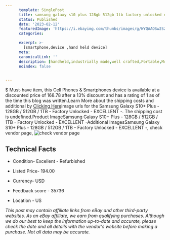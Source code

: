```yaml
---
      template: SinglePost
      title: samsung galaxy s10 plus 128gb 512gb 1tb factory unlocked excellent 
      status: Published
      date: '2023-02-12'
      featuredImage: 'https://i.ebayimg.com/thumbs/images/g/WYQAAOSw2SZhQJ85/s-l225.jpg'
      categories: 

      excerpt: >-
        [smartphone,device ,hand held device]
      meta:
      canonicalLink: ''
      description: [handheld,industrially made,well crafted,Portable,Mobile,Compact,Convenient,Lightweight,Maneuverable,Man-portable,Miniature,Carriable,Hand-held,Light,Holdable,Transportable,Mobile device,Pocket-sized,On-the-go,Wireless,Cordless,Compact size,Convenient size, smartphone,device ,hand held device]
      noindex: false

        
---
```

$
    Must-have item, this Cell Phones & Smartphones device is available at a discounted price of 168.78 after a 13% discount and has a rating of 1 as of the time this blog was written.Learn More about the shipping costs and additional by [Clicking Here](https://www.ebay.com/itm/255107341571?hash=item3b65951d03%3Ag%3AWYQAAOSw2SZhQJ85&mkevt=1&mkcid=1&mkrid=711-53200-19255-0&campid=%253CePNCampaignId%253E&customid=%253CreferenceId%253E&toolid=10049)image urls for the Samsung Galaxy S10+ Plus - 128GB / 512GB / 1TB - Factory Unlocked - EXCELLENT -. The shipping cost is undefined.Product ImageSamsung Galaxy S10+ Plus - 128GB / 512GB / 1TB - Factory Unlocked - EXCELLENT -Additional ImagesSamsung Galaxy S10+ Plus - 128GB / 512GB / 1TB - Factory Unlocked - EXCELLENT -, check vendor page, ![check vendor page](https://origin-galleryplus.ebayimg.com/ws/web/255107341571_2_0_1/225x225.jpg,https://origin-galleryplus.ebayimg.com/ws/web/255107341571_3_0_1/225x225.jpg,https://origin-galleryplus.ebayimg.com/ws/web/255107341571_4_0_1/225x225.jpg,https://origin-galleryplus.ebayimg.com/ws/web/255107341571_5_0_1/225x225.jpg,https://origin-galleryplus.ebayimg.com/ws/web/255107341571_6_0_1/225x225.jpg,https://origin-galleryplus.ebayimg.com/ws/web/255107341571_7_0_1/225x225.jpg,https://origin-galleryplus.ebayimg.com/ws/web/255107341571_8_0_1/225x225.jpg,https://origin-galleryplus.ebayimg.com/ws/web/255107341571_9_0_1/225x225.jpg,https://origin-galleryplus.ebayimg.com/ws/web/255107341571_10_0_1/225x225.jpg,https://origin-galleryplus.ebayimg.com/ws/web/255107341571_11_0_1/225x225.jpg,https://origin-galleryplus.ebayimg.com/ws/web/255107341571_12_0_1/225x225.jpg,https://origin-galleryplus.ebayimg.com/ws/web/255107341571_13_0_1/225x225.jpg)
    
    

 ## Technical Facts 



     
      

 - Condition- Excellent - Refurbished 


      

 - Listed Price- 194.00 


      

 - Currency- USD 


      

 - Feedback score - 35736 


      

 - Location - US 


      
      

 *_This post may contain affiliate links from eBay and other third-party websites. As an eBay affiliate, we earn from qualifying purchases. Although we do our best to keep the information up-to-date and accurate, please check the date and all details with the vendor's website before making a purchase. Not all data may be accurate._*



    
    
    
    
    
